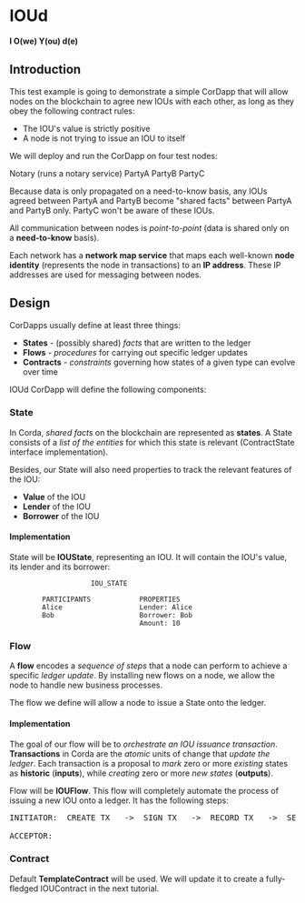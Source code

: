 # IOUd
**I O(we) Y(ou) d(e)**

## Introduction

This test example is going to demonstrate a simple CorDapp that will allow nodes on the blockchain to agree new IOUs with each other, as long as they obey the following contract rules:

- The IOU's value is strictly positive
- A node is not trying to issue an IOU to itself

We will deploy and run the CorDapp on four test nodes:

Notary (runs a notary service)
PartyA
PartyB
PartyC

Because data is only propagated on a need-to-know basis, any IOUs agreed between PartyA and PartyB become "shared facts" between PartyA and PartyB only. PartyC won't be aware of these IOUs.

All communication between nodes is *point-to-point* (data is shared only on a **need-to-know** basis).

Each network has a **network map service** that maps each well-known **node identity** (represents the node in transactions) to an **IP address**. These IP addresses are used for messaging between nodes.

## Design

CorDapps usually define at least three things:

- **States** - (possibly shared) *facts* that are written to the ledger
- **Flows** - *procedures* for carrying out specific ledger updates
- **Contracts** - *constraints* governing how states of a given type can evolve over time

IOUd CorDapp will define the following components:

### State

In Corda, *shared facts* on the blockchain are represented as **states**. A State consists of a *list of the entities* for which this state is relevant (ContractState interface implementation).

Besides, our State will also need properties to track the relevant features of the IOU:

- **Value** of the IOU
- **Lender** of the IOU
- **Borrower** of the IOU

#### Implementation

State will be **IOUState**, representing an IOU. It will contain the IOU's value, its lender and its borrower:

                        IOU_STATE

            PARTICIPANTS            PROPERTIES
            Alice                   Lender: Alice
            Bob                     Borrower: Bob
                                    Amount: 10

### Flow

A **flow** encodes a *sequence of steps* that a node can perform to achieve a specific *ledger update*. By installing new flows on a node, we allow the node to handle new business processes. 

The flow we define will allow a node to issue a State onto the ledger.

#### Implementation

The goal of our flow will be to *orchestrate an IOU issuance transaction*. **Transactions** in Corda are the *atomic* units of change that *update the ledger*. Each transaction is a proposal to *mark* zero or more *existing* states as **historic** (**inputs**), while *creating* zero or more *new states* (**outputs**).

Flow will be **IOUFlow**. This flow will completely automate the process of issuing a new IOU onto a ledger. It has the following steps:

<pre>
INITIATOR:  CREATE TX   ->  SIGN TX   ->  RECORD TX   ->  SEND (TX + BORRWER SIG) ->                END

ACCEPTOR:                                                                         -> RECORD TX  ->  END
</pre>

### Contract

Default **TemplateContract** will be used. We will update it to create a fully-fledged IOUContract in the next tutorial.

